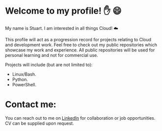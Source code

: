 # Welcome to my profile! ✋ 😄

My name is Stuart. I am interested in all things Cloud! ☁️

This profile will act as a progression record for projects relating to Cloud and development work. Feel free to check out my public repositories which showcase my work and experience. All public repositories will be used for personal learning and not for commercial use.

Projects will include (but are not limited to):
- Linux/Bash.
- Python.
- PowerShell.

# Contact me:
You can reach out to me on <a href="https://www.linkedin.com/in/stuart-munn-ba6285165/">LinkedIn</a> for collaboration or job opportunities. CV can be supplied upon request.
